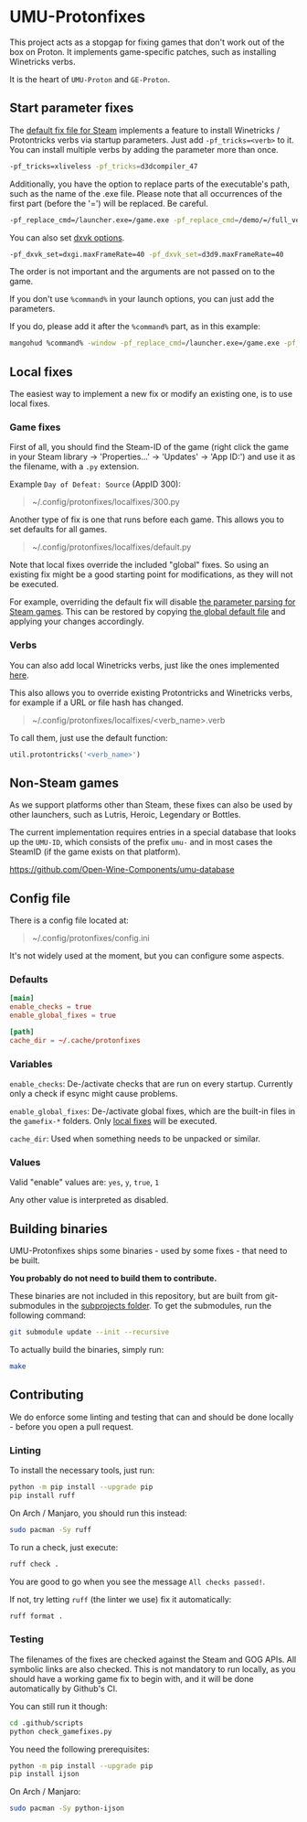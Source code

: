 # UMU-Protonfixes

This project acts as a stopgap for fixing games that don't work out of the box on Proton. It implements game-specific patches, such as installing Winetricks verbs.

It is the heart of `UMU-Proton` and `GE-Proton`.

## Start parameter fixes

The [default fix file for Steam](gamefixes-steam/default.py) implements a feature to install Winetricks / Protontricks verbs via startup parameters. Just add `-pf_tricks=<verb>` to it. You can install multiple verbs by adding the parameter more than once.

```bash
-pf_tricks=xliveless -pf_tricks=d3dcompiler_47
```
Additionally, you have the option to replace parts of the executable's path, such as the name of the .exe file.
Please note that all occurrences of the first part (before the '=') will be replaced. Be careful.

```bash
-pf_replace_cmd=/launcher.exe=/game.exe -pf_replace_cmd=/demo/=/full_version/
```

You can also set [dxvk options](https://github.com/doitsujin/dxvk/wiki/Configuration).

```bash
-pf_dxvk_set=dxgi.maxFrameRate=40 -pf_dxvk_set=d3d9.maxFrameRate=40 
```

The order is not important and the arguments are not passed on to the game.

If you don't use `%command%` in your launch options, you can just add the parameters.

If you do, please add it after the `%command%` part, as in this example:

```bash
mangohud %command% -window -pf_replace_cmd=/launcher.exe=/game.exe -pf_tricks=xliveless
```

## Local fixes

The easiest way to implement a new fix or modify an existing one, is to use local fixes.

### Game fixes

First of all, you should find the Steam-ID of the game (right click the game in your Steam library -> 'Properties...' -> 'Updates' -> 'App ID:') and use it as the filename, with a `.py` extension.

Example `Day of Defeat: Source` (AppID 300):

> ~/.config/protonfixes/localfixes/300.py

Another type of fix is one that runs before each game. This allows you to set defaults for all games.

> ~/.config/protonfixes/localfixes/default.py

Note that local fixes override the included "global" fixes. So using an existing fix might be a good starting point for modifications, as they will not be executed.

For example, overriding the default fix will disable [the parameter parsing for Steam games](#start-parameter-fixes). This can be restored by copying [the global default file](gamefixes-steam/default.py) and applying your changes accordingly.

### Verbs

You can also add local Winetricks verbs, just like the ones implemented [here](verbs).

This also allows you to override existing Protontricks and Winetricks verbs, for example if a URL or file hash has changed.

> ~/.config/protonfixes/localfixes/<verb_name>.verb

To call them, just use the default function:

```python
util.protontricks('<verb_name>')
```

## Non-Steam games

As we support platforms other than Steam, these fixes can also be used by other launchers, such as Lutris, Heroic, Legendary or Bottles.

The current implementation requires entries in a special database that looks up the `UMU-ID`, which consists of the prefix `umu-` and in most cases the SteamID (if the game exists on that platform).

https://github.com/Open-Wine-Components/umu-database

## Config file

There is a config file located at:

> ~/.config/protonfixes/config.ini

It's not widely used at the moment, but you can configure some aspects.

### Defaults

```toml
[main]
enable_checks = true
enable_global_fixes = true

[path]
cache_dir = ~/.cache/protonfixes
```

### Variables

`enable_checks`: De-/activate checks that are run on every startup. Currently only a check if esync might cause problems.

`enable_global_fixes`: De-/activate global fixes, which are the built-in files in the `gamefix-*` folders. Only [local fixes](#local-fixes) will be executed.

`cache_dir`: Used when something needs to be unpacked or similar.

### Values 

Valid "enable" values are: `yes`, `y`, `true`, `1`

Any other value is interpreted as disabled.

## Building binaries

UMU-Protonfixes ships some binaries - used by some fixes - that need to be built.

**You probably do not need to build them to contribute.**

These binaries are not included in this repository, but are built from git-submodules in the [subprojects folder](subprojects/). To get the submodules, run the following command:

```bash
git submodule update --init --recursive
```

To actually build the binaries, simply run:

```bash
make
```

## Contributing

We do enforce some linting and testing that can and should be done locally - before you open a pull request.

### Linting

To install the necessary tools, just run:

```bash
python -m pip install --upgrade pip
pip install ruff
```

On Arch / Manjaro, you should run this instead:

```bash
sudo pacman -Sy ruff
```

To run a check, just execute:

```bash
ruff check .
```

You are good to go when you see the message `All checks passed!`.

If not, try letting `ruff` (the linter we use) fix it automatically:

```bash
ruff format .
```

### Testing

The filenames of the fixes are checked against the Steam and GOG APIs. All symbolic links are also checked. This is not mandatory to run locally, as you should have a working game fix to begin with, and it will be done automatically by Github's CI.

You can still run it though:

```bash
cd .github/scripts
python check_gamefixes.py
```

You need the following prerequisites:

```bash
python -m pip install --upgrade pip
pip install ijson
```

On Arch / Manjaro:

```bash
sudo pacman -Sy python-ijson
```
